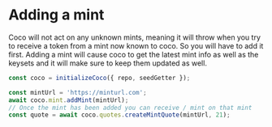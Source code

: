 # Adding a mint

Coco will not act on any unknown mints, meaning it will throw when you try to receive a token from a mint now known to coco. So you will have to add it first. Adding a mint will cause coco to get the latest mint info as well as the keysets and it will make sure to keep them updated as well.

```ts
const coco = initializeCoco({ repo, seedGetter });

const mintUrl = 'https://minturl.com';
await coco.mint.addMint(mintUrl);
// Once the mint has been added you can receive / mint on that mint
const quote = await coco.quotes.createMintQuote(mintUrl, 21);
```
